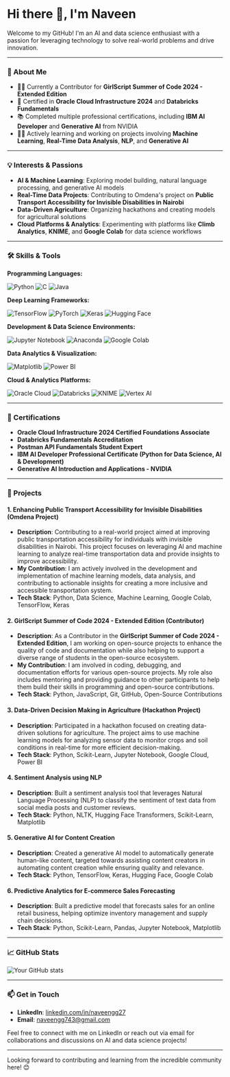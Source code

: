 # Hi there 👋, I'm Naveen

Welcome to my GitHub! I'm an AI and data science enthusiast with a passion for leveraging technology to solve real-world problems and drive innovation.

---

### 🚀 About Me
- 🧑‍🎓 Currently a Contributor for **GirlScript Summer of Code 2024 - Extended Edition**
- 📜 Certified in **Oracle Cloud Infrastructure 2024** and **Databricks Fundamentals**
- 📚 Completed multiple professional certifications, including **IBM AI Developer** and **Generative AI** from NVIDIA
- 👨‍💻 Actively learning and working on projects involving **Machine Learning**, **Real-Time Data Analysis**, **NLP**, and **Generative AI**

---

### 💡 Interests & Passions
- **AI & Machine Learning**: Exploring model building, natural language processing, and generative AI models
- **Real-Time Data Projects**: Contributing to Omdena's project on **Public Transport Accessibility for Invisible Disabilities in Nairobi**
- **Data-Driven Agriculture**: Organizing hackathons and creating models for agricultural solutions
- **Cloud Platforms & Analytics**: Experimenting with platforms like **Climb Analytics**, **KNIME**, and **Google Colab** for data science workflows

---

### 🛠️ Skills & Tools

**Programming Languages:**
<p>
  <img src="https://img.shields.io/badge/Python-3776AB?style=for-the-badge&logo=python&logoColor=white" alt="Python"/>
  <img src="https://img.shields.io/badge/C-A8B9CC?style=for-the-badge&logo=c&logoColor=white" alt="C"/>
  <img src="https://img.shields.io/badge/Java-007396?style=for-the-badge&logo=java&logoColor=white" alt="Java"/>
</p>

**Deep Learning Frameworks:**
<p>
  <img src="https://img.shields.io/badge/TensorFlow-FF6F00?style=for-the-badge&logo=tensorflow&logoColor=white" alt="TensorFlow"/>
  <img src="https://img.shields.io/badge/PyTorch-EE4C2C?style=for-the-badge&logo=pytorch&logoColor=white" alt="PyTorch"/>
  <img src="https://img.shields.io/badge/Keras-D00000?style=for-the-badge&logo=keras&logoColor=white" alt="Keras"/>
  <img src="https://img.shields.io/badge/Hugging%20Face-FFD700?style=for-the-badge&logo=huggingface&logoColor=black" alt="Hugging Face"/>
</p>

**Development & Data Science Environments:**
<p>
  <img src="https://img.shields.io/badge/Jupyter-F37626?style=for-the-badge&logo=jupyter&logoColor=white" alt="Jupyter Notebook"/>
  <img src="https://img.shields.io/badge/Anaconda-44A833?style=for-the-badge&logo=anaconda&logoColor=white" alt="Anaconda"/>
  <img src="https://img.shields.io/badge/Google%20Colab-F9AB00?style=for-the-badge&logo=googlecolab&logoColor=black" alt="Google Colab"/>
</p>

**Data Analytics & Visualization:**
<p>
  <img src="https://img.shields.io/badge/Matplotlib-3776AB?style=for-the-badge&logo=matplotlib&logoColor=white" alt="Matplotlib"/>
  <img src="https://img.shields.io/badge/Power%20BI-F2C811?style=for-the-badge&logo=powerbi&logoColor=black" alt="Power BI"/>
</p>

**Cloud & Analytics Platforms:**
<p>
  <img src="https://img.shields.io/badge/Oracle%20Cloud-F80000?style=for-the-badge&logo=oracle&logoColor=white" alt="Oracle Cloud"/>
  <img src="https://img.shields.io/badge/Databricks-EF5C3E?style=for-the-badge&logo=databricks&logoColor=white" alt="Databricks"/>
  <img src="https://img.shields.io/badge/KNIME-F89C0E?style=for-the-badge&logo=knime&logoColor=white" alt="KNIME"/>
  <img src="https://img.shields.io/badge/Vertex.AI-4285F4?style=for-the-badge&logo=googlecloud&logoColor=white" alt="Vertex AI"/>
</p>

---

### 📜 Certifications
- **Oracle Cloud Infrastructure 2024 Certified Foundations Associate**
- **Databricks Fundamentals Accreditation**
- **Postman API Fundamentals Student Expert**
- **IBM AI Developer Professional Certificate (Python for Data Science, AI & Development)**
- **Generative AI Introduction and Applications - NVIDIA**

---

### 🚀 Projects

#### 1. **Enhancing Public Transport Accessibility for Invisible Disabilities (Omdena Project)**  
   - **Description**: Contributing to a real-world project aimed at improving public transportation accessibility for individuals with invisible disabilities in Nairobi. This project focuses on leveraging AI and machine learning to analyze real-time transportation data and provide insights to improve accessibility.  
   - **My Contribution**: I am actively involved in the development and implementation of machine learning models, data analysis, and contributing to actionable insights for creating a more inclusive and accessible transportation system.  
   - **Tech Stack**: Python, Data Science, Machine Learning, Google Colab, TensorFlow, Keras

#### 2. **GirlScript Summer of Code 2024 - Extended Edition (Contributor)**  
   - **Description**: As a Contributor in the **GirlScript Summer of Code 2024 - Extended Edition**, I am working on open-source projects to enhance the quality of code and documentation while also helping to support a diverse range of students in the open-source ecosystem.  
   - **My Contribution**: I am involved in coding, debugging, and documentation efforts for various open-source projects. My role also includes mentoring and providing guidance to other participants to help them build their skills in programming and open-source contributions.  
   - **Tech Stack**: Python, JavaScript, Git, GitHub, Open-Source Contributions

#### 3. **Data-Driven Decision Making in Agriculture (Hackathon Project)**  
   - **Description**: Participated in a hackathon focused on creating data-driven solutions for agriculture. The project aims to use machine learning models for analyzing sensor data to monitor crops and soil conditions in real-time for more efficient decision-making.  
   - **Tech Stack**: Python, Scikit-Learn, Jupyter Notebook, Google Cloud, Power BI

#### 4. **Sentiment Analysis using NLP**  
   - **Description**: Built a sentiment analysis tool that leverages Natural Language Processing (NLP) to classify the sentiment of text data from social media posts and customer reviews.  
   - **Tech Stack**: Python, NLTK, Hugging Face Transformers, Scikit-Learn, Matplotlib

#### 5. **Generative AI for Content Creation**  
   - **Description**: Created a generative AI model to automatically generate human-like content, targeted towards assisting content creators in automating content creation while ensuring quality and relevance.  
   - **Tech Stack**: Python, TensorFlow, Keras, Hugging Face, Google Colab

#### 6. **Predictive Analytics for E-commerce Sales Forecasting**  
   - **Description**: Built a predictive model that forecasts sales for an online retail business, helping optimize inventory management and supply chain decisions.  
   - **Tech Stack**: Python, Scikit-Learn, Pandas, Jupyter Notebook, Matplotlib

---

### 📈 GitHub Stats
![Your GitHub stats](https://github-readme-stats.vercel.app/api?username=naveen&show_icons=true&theme=radical)

---

### 📫 Get in Touch
- **LinkedIn**: [linkedin.com/in/naveengg27](https://www.linkedin.com/in/naveengg27/)
- **Email**: [naveengg743@gmail.com](mailto:naveengg743@gmail.com)

Feel free to connect with me on LinkedIn or reach out via email for collaborations and discussions on AI and data science projects!

---

Looking forward to contributing and learning from the incredible community here! 😊
